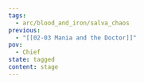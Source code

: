 ```yaml
---
tags:
  - arc/blood_and_iron/salva_chaos
previous:
  - "[[02-03 Mania and the Doctor]]"
pov:
  - Chief
state: tagged
content: stage
---
```

